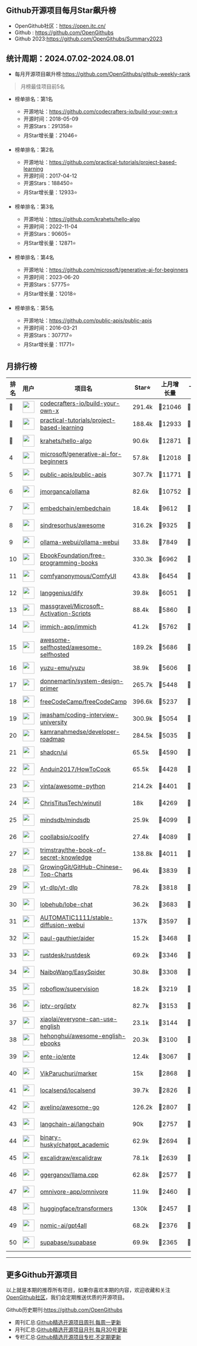 ## Github开源项目每月Star飙升榜

- OpenGithub社区：https://open.itc.cn/
- Github : https://github.com/OpenGithubs
- Github 2023:https://github.com/OpenGithubs/Summary2023

## 统计周期：2024.07.02-2024.08.01

- 每月开源项目飙升榜:https://github.com/OpenGithubs/github-weekly-rank


> 月榜最佳项目前5名

- 榜单排名：第1名
    - 开源地址：https://github.com/codecrafters-io/build-your-own-x
    - 开源时间：2018-05-09
    - 开源Stars：291358⭐
    - 月Star增长量：21046⭐

- 榜单排名：第2名
    - 开源地址：https://github.com/practical-tutorials/project-based-learning
    - 开源时间：2017-04-12
    - 开源Stars：188450⭐
    - 月Star增长量：12933⭐

- 榜单排名：第3名
    - 开源地址：https://github.com/krahets/hello-algo
    - 开源时间：2022-11-04
    - 开源Stars：90605⭐
    - 月Star增长量：12871⭐

- 榜单排名：第4名
    - 开源地址：https://github.com/microsoft/generative-ai-for-beginners
    - 开源时间：2023-06-20
    - 开源Stars：57775⭐
    - 月Star增长量：12018⭐

- 榜单排名：第5名
    - 开源地址：https://github.com/public-apis/public-apis
    - 开源时间：2016-03-21
    - 开源Stars：307717⭐
    - 月Star增长量：11771⭐



## 月排行榜

| 排名        |  用户     |  项目名          | Star⭐          | 上月增长量    | 上月增长率   | 上周增长量      |  开源时间   |
|------------|------------|---------------|---------------- |--------------|--------------|----------------|------------|
| 🥇 | <img src="https://avatars.githubusercontent.com/u/58904235?v=4" alt="" size="32" height="32" width="32" data-view-component="true" class="avatar circle"> | [codecrafters-io/build-your-own-x](https://github.com/codecrafters-io/build-your-own-x)| 291.4k | 🔺21046 | 🔺7% | 🔺2847 | 2018-05-09 |
| 🥈 | <img src="https://avatars.githubusercontent.com/u/89421154?v=4" alt="" size="32" height="32" width="32" data-view-component="true" class="avatar circle"> | [practical-tutorials/project-based-learning](https://github.com/practical-tutorials/project-based-learning)| 188.4k | 🔺12933 | 🔺7% | 🔺4663 | 2017-04-12 |
| 🥉 | <img src="https://avatars.githubusercontent.com/u/26993056?u=12c6a8ef18768abc773c64a56a56c0fd67241ed2&v=4" alt="" size="32" height="32" width="32" data-view-component="true" class="avatar circle"> | [krahets/hello-algo](https://github.com/krahets/hello-algo)| 90.6k | 🔺12871 | 🔺16% | 🔺2645 | 2022-11-04 |
| 4 | <img src="https://avatars.githubusercontent.com/u/6154722?v=4" alt="" size="32" height="32" width="32" data-view-component="true" class="avatar circle"> | [microsoft/generative-ai-for-beginners](https://github.com/microsoft/generative-ai-for-beginners)| 57.8k | 🔺12018 | 🔺26% | 🔺786 | 2023-06-20 |
| 5 | <img src="https://avatars.githubusercontent.com/u/51121562?v=4" alt="" size="32" height="32" width="32" data-view-component="true" class="avatar circle"> | [public-apis/public-apis](https://github.com/public-apis/public-apis)| 307.7k | 🔺11771 | 🔺3% | 🔺4939 | 2016-03-21 |
| 6 | <img src="https://avatars.githubusercontent.com/u/151674099?v=4" alt="" size="32" height="32" width="32" data-view-component="true" class="avatar circle"> | [jmorganca/ollama](https://github.com/jmorganca/ollama)| 82.6k | 🔺10752 | 🔺14% | 🔺3299 | 2023-06-27 |
| 7 | <img src="https://avatars.githubusercontent.com/u/137054526?v=4" alt="" size="32" height="32" width="32" data-view-component="true" class="avatar circle"> | [embedchain/embedchain](https://github.com/embedchain/embedchain)| 18.4k | 🔺9612 | 🔺109% | 🔺8086 | 2023-06-20 |
| 8 | <img src="https://avatars.githubusercontent.com/u/170270?u=34acd557a042ac478d273a4621570cadb6b0bd89&v=4" alt="" size="32" height="32" width="32" data-view-component="true" class="avatar circle"> | [sindresorhus/awesome](https://github.com/sindresorhus/awesome)| 316.2k | 🔺9325 | 🔺3% | 🔺4338 | 2014-07-11 |
| 9 | <img src="https://avatars.githubusercontent.com/u/158137808?v=4" alt="" size="32" height="32" width="32" data-view-component="true" class="avatar circle"> | [ollama-webui/ollama-webui](https://github.com/ollama-webui/ollama-webui)| 33.8k | 🔺7849 | 🔺30% | 🔺1849 | 2023-10-07 |
| 10 | <img src="https://avatars.githubusercontent.com/u/14127308?v=4" alt="" size="32" height="32" width="32" data-view-component="true" class="avatar circle"> | [EbookFoundation/free-programming-books](https://github.com/EbookFoundation/free-programming-books)| 330.3k | 🔺6962 | 🔺2% | 🔺1347 | 2013-10-11 |
| 11 | <img src="https://avatars.githubusercontent.com/u/121283862?u=00e0967075548ed41bd53ed0eacd34ac42d8cef0&v=4" alt="" size="32" height="32" width="32" data-view-component="true" class="avatar circle"> | [comfyanonymous/ComfyUI](https://github.com/comfyanonymous/ComfyUI)| 43.8k | 🔺6454 | 🔺17% | 🔺1135 | 2023-01-17 |
| 12 | <img src="https://avatars.githubusercontent.com/u/127165244?v=4" alt="" size="32" height="32" width="32" data-view-component="true" class="avatar circle"> | [langgenius/dify](https://github.com/langgenius/dify)| 39.8k | 🔺6051 | 🔺17% | 🔺1516 | 2023-04-12 |
| 13 | <img src="https://avatars.githubusercontent.com/u/59795046?v=4" alt="" size="32" height="32" width="32" data-view-component="true" class="avatar circle"> | [massgravel/Microsoft-Activation-Scripts](https://github.com/massgravel/Microsoft-Activation-Scripts)| 88.4k | 🔺5860 | 🔺7% | 🔺1022 | 2020-01-13 |
| 14 | <img src="https://avatars.githubusercontent.com/u/109746326?v=4" alt="" size="32" height="32" width="32" data-view-component="true" class="avatar circle"> | [immich-app/immich](https://github.com/immich-app/immich)| 41.2k | 🔺5762 | 🔺16% | 🔺1542 | 2022-02-03 |
| 15 | <img src="https://avatars.githubusercontent.com/u/24270415?v=4" alt="" size="32" height="32" width="32" data-view-component="true" class="avatar circle"> | [awesome-selfhosted/awesome-selfhosted](https://github.com/awesome-selfhosted/awesome-selfhosted)| 189.2k | 🔺5686 | 🔺3% | 🔺1294 | 2015-06-01 |
| 16 | <img src="https://avatars.githubusercontent.com/u/35075882?v=4" alt="" size="32" height="32" width="32" data-view-component="true" class="avatar circle"> | [yuzu-emu/yuzu](https://github.com/yuzu-emu/yuzu)| 38.9k | 🔺5606 | 🔺16% | 🔺5202 | 2018-01-04 |
| 17 | <img src="https://avatars.githubusercontent.com/u/5458997?u=f1007b583e55e7ccfb6ccf0e200051156112dd9b&v=4" alt="" size="32" height="32" width="32" data-view-component="true" class="avatar circle"> | [donnemartin/system-design-primer](https://github.com/donnemartin/system-design-primer)| 265.7k | 🔺5448 | 🔺2% | 🔺998 | 2017-02-27 |
| 18 | <img src="https://avatars.githubusercontent.com/u/9892522?v=4" alt="" size="32" height="32" width="32" data-view-component="true" class="avatar circle"> | [freeCodeCamp/freeCodeCamp](https://github.com/freeCodeCamp/freeCodeCamp)| 396.6k | 🔺5237 | 🔺1% | 🔺2342 | 2014-12-25 |
| 19 | <img src="https://avatars.githubusercontent.com/u/3771963?u=4b348c742192b1963aabbf803a1174d2a4de155a&v=4" alt="" size="32" height="32" width="32" data-view-component="true" class="avatar circle"> | [jwasham/coding-interview-university](https://github.com/jwasham/coding-interview-university)| 300.9k | 🔺5054 | 🔺1% | 🔺1443 | 2016-06-06 |
| 20 | <img src="https://avatars.githubusercontent.com/u/4921183?u=d6ed3573fc67b699e0c3bc2c7e1fb82c98c40dec&v=4" alt="" size="32" height="32" width="32" data-view-component="true" class="avatar circle"> | [kamranahmedse/developer-roadmap](https://github.com/kamranahmedse/developer-roadmap)| 284.5k | 🔺5035 | 🔺1% | 🔺1111 | 2017-03-15 |
| 21 | <img src="https://avatars.githubusercontent.com/u/139895814?v=4" alt="" size="32" height="32" width="32" data-view-component="true" class="avatar circle"> | [shadcn/ui](https://github.com/shadcn/ui)| 65.5k | 🔺4590 | 🔺7% | 🔺702 | 2023-01-04 |
| 22 | <img src="https://avatars.githubusercontent.com/u/19531547?u=9bfa4b5f7256f64a05b280019f26a56319955cd0&v=4" alt="" size="32" height="32" width="32" data-view-component="true" class="avatar circle"> | [Anduin2017/HowToCook](https://github.com/Anduin2017/HowToCook)| 65.5k | 🔺4428 | 🔺7% | 🔺987 | 2020-02-29 |
| 23 | <img src="https://avatars.githubusercontent.com/u/652070?u=95b472a9a11b64ee0f74512ad918d762d42c213c&v=4" alt="" size="32" height="32" width="32" data-view-component="true" class="avatar circle"> | [vinta/awesome-python](https://github.com/vinta/awesome-python)| 214.2k | 🔺4401 | 🔺2% | 🔺1052 | 2014-06-28 |
| 24 | <img src="https://avatars.githubusercontent.com/u/7896101?u=af642f9bbd072e6b21622e77c163298ebed45db1&v=4" alt="" size="32" height="32" width="32" data-view-component="true" class="avatar circle"> | [ChrisTitusTech/winutil](https://github.com/ChrisTitusTech/winutil)| 18k | 🔺4269 | 🔺31% | 🔺808 | 2022-04-28 |
| 25 | <img src="https://avatars.githubusercontent.com/u/31035808?v=4" alt="" size="32" height="32" width="32" data-view-component="true" class="avatar circle"> | [mindsdb/mindsdb](https://github.com/mindsdb/mindsdb)| 25.9k | 🔺4099 | 🔺18% | 🔺267 | 2018-08-03 |
| 26 | <img src="https://avatars.githubusercontent.com/u/60715044?v=4" alt="" size="32" height="32" width="32" data-view-component="true" class="avatar circle"> | [coollabsio/coolify](https://github.com/coollabsio/coolify)| 27.4k | 🔺4089 | 🔺17% | 🔺462 | 2021-01-26 |
| 27 | <img src="https://avatars.githubusercontent.com/u/31127917?v=4" alt="" size="32" height="32" width="32" data-view-component="true" class="avatar circle"> | [trimstray/the-book-of-secret-knowledge](https://github.com/trimstray/the-book-of-secret-knowledge)| 138.8k | 🔺4011 | 🔺2% | 🔺977 | 2018-06-23 |
| 28 | <img src="https://avatars.githubusercontent.com/u/21018904?u=bcc423f3536e0ea420dfe438d96b36a7ff2704d7&v=4" alt="" size="32" height="32" width="32" data-view-component="true" class="avatar circle"> | [GrowingGit/GitHub-Chinese-Top-Charts](https://github.com/GrowingGit/GitHub-Chinese-Top-Charts)| 96.4k | 🔺3839 | 🔺4% | 🔺1344 | 2019-09-05 |
| 29 | <img src="https://avatars.githubusercontent.com/u/79589310?v=4" alt="" size="32" height="32" width="32" data-view-component="true" class="avatar circle"> | [yt-dlp/yt-dlp](https://github.com/yt-dlp/yt-dlp)| 78.2k | 🔺3818 | 🔺5% | 🔺927 | 2020-10-26 |
| 30 | <img src="https://avatars.githubusercontent.com/u/131470832?v=4" alt="" size="32" height="32" width="32" data-view-component="true" class="avatar circle"> | [lobehub/lobe-chat](https://github.com/lobehub/lobe-chat)| 36.2k | 🔺3683 | 🔺11% | 🔺744 | 2023-05-21 |
| 31 | <img src="https://avatars.githubusercontent.com/u/20920490?u=8bdc7c9401f507e51b55e558baa8184d4ed30c7d&v=4" alt="" size="32" height="32" width="32" data-view-component="true" class="avatar circle"> | [AUTOMATIC1111/stable-diffusion-webui](https://github.com/AUTOMATIC1111/stable-diffusion-webui)| 137k | 🔺3597 | 🔺2% | 🔺722 | 2022-08-22 |
| 32 | <img src="https://avatars.githubusercontent.com/u/69695708?u=1b1a608998950cb407854549123a52c964a202ec&v=4" alt="" size="32" height="32" width="32" data-view-component="true" class="avatar circle"> | [paul-gauthier/aider](https://github.com/paul-gauthier/aider)| 15.2k | 🔺3468 | 🔺29% | 🔺979 | 2023-05-10 |
| 33 | <img src="https://avatars.githubusercontent.com/u/71636191?u=fcdfa5bbe724bd4ec02f6c3b2419ff25b7f5eb07&v=4" alt="" size="32" height="32" width="32" data-view-component="true" class="avatar circle"> | [rustdesk/rustdesk](https://github.com/rustdesk/rustdesk)| 69.2k | 🔺3346 | 🔺5% | 🔺563 | 2020-09-28 |
| 34 | <img src="https://avatars.githubusercontent.com/u/30287768?u=430d71312cd7b74533c807b08d7211a6e25d4edd&v=4" alt="" size="32" height="32" width="32" data-view-component="true" class="avatar circle"> | [NaiboWang/EasySpider](https://github.com/NaiboWang/EasySpider)| 30.8k | 🔺3308 | 🔺12% | 🔺469 | 2020-07-18 |
| 35 | <img src="https://avatars.githubusercontent.com/u/53104118?v=4" alt="" size="32" height="32" width="32" data-view-component="true" class="avatar circle"> | [roboflow/supervision](https://github.com/roboflow/supervision)| 18.2k | 🔺3219 | 🔺21% | 🔺190 | 2022-11-28 |
| 36 | <img src="https://avatars.githubusercontent.com/u/55937028?v=4" alt="" size="32" height="32" width="32" data-view-component="true" class="avatar circle"> | [iptv-org/iptv](https://github.com/iptv-org/iptv)| 82.7k | 🔺3153 | 🔺3% | 🔺595 | 2018-11-15 |
| 37 | <img src="https://avatars.githubusercontent.com/u/87694204?v=4" alt="" size="32" height="32" width="32" data-view-component="true" class="avatar circle"> | [xiaolai/everyone-can-use-english](https://github.com/xiaolai/everyone-can-use-english)| 23.1k | 🔺3144 | 🔺15% | 🔺1103 | 2019-03-16 |
| 38 | <img src="https://avatars.githubusercontent.com/u/1683811?u=4fdd12c8f8685ef1ce1b9d798bfbd6f86bd4b397&v=4" alt="" size="32" height="32" width="32" data-view-component="true" class="avatar circle"> | [hehonghui/awesome-english-ebooks](https://github.com/hehonghui/awesome-english-ebooks)| 20.3k | 🔺3100 | 🔺18% | 🔺242 | 2022-06-28 |
| 39 | <img src="https://avatars.githubusercontent.com/u/64603161?v=4" alt="" size="32" height="32" width="32" data-view-component="true" class="avatar circle"> | [ente-io/ente](https://github.com/ente-io/ente)| 12.4k | 🔺3067 | 🔺32% | 🔺185 | 2022-11-01 |
| 40 | <img src="https://avatars.githubusercontent.com/u/913340?v=4" alt="" size="32" height="32" width="32" data-view-component="true" class="avatar circle"> | [VikParuchuri/marker](https://github.com/VikParuchuri/marker)| 15k | 🔺2868 | 🔺23% | 🔺472 | 2023-10-31 |
| 41 | <img src="https://avatars.githubusercontent.com/u/120677616?v=4" alt="" size="32" height="32" width="32" data-view-component="true" class="avatar circle"> | [localsend/localsend](https://github.com/localsend/localsend)| 39.7k | 🔺2826 | 🔺7% | 🔺1059 | 2022-12-16 |
| 42 | <img src="https://avatars.githubusercontent.com/u/31996?u=5b12d7ad63cadb2b3b523f7ea6d2901dd9b03bcc&v=4" alt="" size="32" height="32" width="32" data-view-component="true" class="avatar circle"> | [avelino/awesome-go](https://github.com/avelino/awesome-go)| 126.2k | 🔺2807 | 🔺2% | 🔺694 | 2014-07-06 |
| 43 | <img src="https://avatars.githubusercontent.com/u/126733545?v=4" alt="" size="32" height="32" width="32" data-view-component="true" class="avatar circle"> | [langchain-ai/langchain](https://github.com/langchain-ai/langchain)| 90k | 🔺2757 | 🔺3% | 🔺562 | 2022-10-17 |
| 44 | <img src="https://avatars.githubusercontent.com/u/96192199?u=7f92c746908d3dbac7579e5471b07232f2b53adb&v=4" alt="" size="32" height="32" width="32" data-view-component="true" class="avatar circle"> | [binary-husky/chatgpt_academic](https://github.com/binary-husky/chatgpt_academic)| 62.9k | 🔺2694 | 🔺4% | 🔺574 | 2023-03-20 |
| 45 | <img src="https://avatars.githubusercontent.com/u/59452120?v=4" alt="" size="32" height="32" width="32" data-view-component="true" class="avatar circle"> | [excalidraw/excalidraw](https://github.com/excalidraw/excalidraw)| 78.1k | 🔺2639 | 🔺3% | 🔺527 | 2020-01-02 |
| 46 | <img src="https://avatars.githubusercontent.com/u/1991296?u=28314d364d7c28f8ec232fadb767970d3ad74e7b&v=4" alt="" size="32" height="32" width="32" data-view-component="true" class="avatar circle"> | [ggerganov/llama.cpp](https://github.com/ggerganov/llama.cpp)| 62.8k | 🔺2577 | 🔺4% | 🔺899 | 2023-03-11 |
| 47 | <img src="https://avatars.githubusercontent.com/u/70113176?v=4" alt="" size="32" height="32" width="32" data-view-component="true" class="avatar circle"> | [omnivore-app/omnivore](https://github.com/omnivore-app/omnivore)| 11.9k | 🔺2460 | 🔺26% | 🔺129 | 2022-02-11 |
| 48 | <img src="https://avatars.githubusercontent.com/u/25720743?v=4" alt="" size="32" height="32" width="32" data-view-component="true" class="avatar circle"> | [huggingface/transformers](https://github.com/huggingface/transformers)| 130k | 🔺2457 | 🔺1% | 🔺465 | 2018-10-29 |
| 49 | <img src="https://avatars.githubusercontent.com/u/102670180?v=4" alt="" size="32" height="32" width="32" data-view-component="true" class="avatar circle"> | [nomic-ai/gpt4all](https://github.com/nomic-ai/gpt4all)| 68.2k | 🔺2376 | 🔺3% | 🔺613 | 2023-03-28 |
| 50 | <img src="https://avatars.githubusercontent.com/u/54469796?v=4" alt="" size="32" height="32" width="32" data-view-component="true" class="avatar circle"> | [supabase/supabase](https://github.com/supabase/supabase)| 69.9k | 🔺2365 | 🔺3% | 🔺338 | 2019-10-12 |

---
## 更多Github开源项目

以上就是本期的推荐所有项目，如果你喜欢本期的内容，欢迎收藏和关注[OpenGithub社区](https://open.itc.cn/)，我们会定期推送优质的开源项目。

Github历史期刊:https://github.com/OpenGithubs
- 周刊汇总:[Github精选开源项目周刊,每周一更新](https://github.com/OpenGithubs/weekly)
- 月刊汇总:[Github精选开源项目月刊,每月30号更新](https://github.com/OpenGithubs/monthly)
- 专栏汇总:[Github精选开源项目专栏,不定期更新](https://github.com/OpenGithubs/selectedColumn)